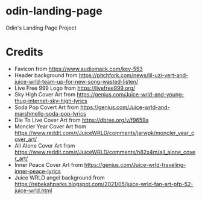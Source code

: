 # odin-landing-page
Odin's Landing Page Project

# Credits
- Favicon from https://www.audiomack.com/kev-553
- Header background from https://pitchfork.com/news/lil-uzi-vert-and-juice-wrld-team-up-for-new-song-wasted-listen/
- Live Free 999 Logo from https://livefree999.org/
- Sky High Cover Art from https://genius.com/Juice-wrld-and-young-thug-internet-sky-high-lyrics
- Soda Pop Covert Art from https://genius.com/Juice-wrld-and-marshmello-soda-pop-lyrics
- Die To Live Cover Art from https://dbree.org/v/f9659a
- Moncler Year Cover Art from https://www.reddit.com/r/JuiceWRLD/comments/jarwpk/moncler_year_cover_art/
- All Alone Cover Art from https://www.reddit.com/r/JuiceWRLD/comments/h82x4m/all_alone_cover_art/
- Inner Peace Cover Art from https://genius.com/Juice-wrld-traveling-inner-peace-lyrics
- Juice WRLD angel background from https://rebekahparks.blogspot.com/2021/05/juice-wrld-fan-art-pfp-52-juice-wrld.html
